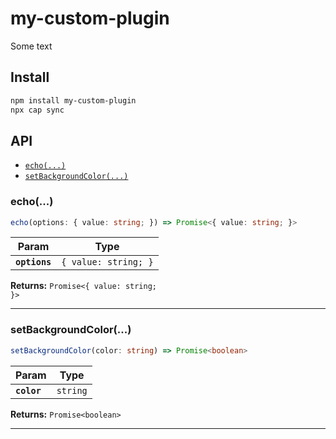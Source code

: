 # my-custom-plugin

Some text

## Install

```bash
npm install my-custom-plugin
npx cap sync
```

## API

<docgen-index>

* [`echo(...)`](#echo)
* [`setBackgroundColor(...)`](#setbackgroundcolor)

</docgen-index>

<docgen-api>
<!--Update the source file JSDoc comments and rerun docgen to update the docs below-->

### echo(...)

```typescript
echo(options: { value: string; }) => Promise<{ value: string; }>
```

| Param         | Type                            |
| ------------- | ------------------------------- |
| **`options`** | <code>{ value: string; }</code> |

**Returns:** <code>Promise&lt;{ value: string; }&gt;</code>

--------------------


### setBackgroundColor(...)

```typescript
setBackgroundColor(color: string) => Promise<boolean>
```

| Param       | Type                |
| ----------- | ------------------- |
| **`color`** | <code>string</code> |

**Returns:** <code>Promise&lt;boolean&gt;</code>

--------------------

</docgen-api>
